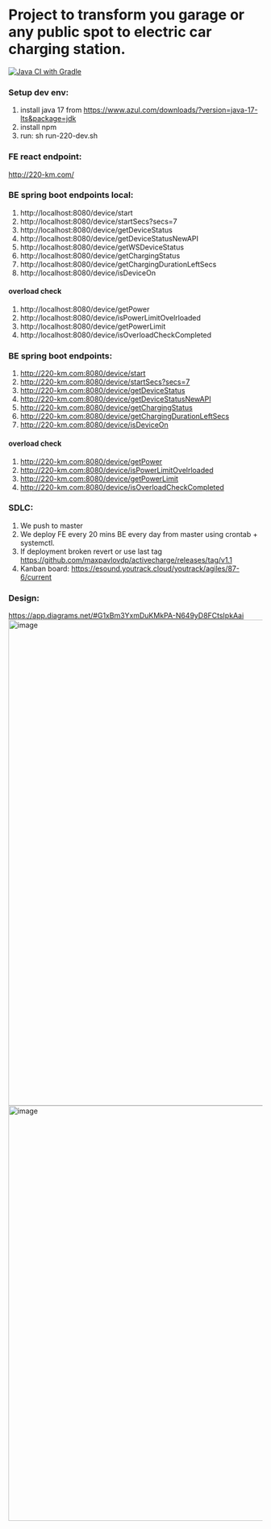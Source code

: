 # Project to transform you garage or any public spot to electric car charging station.
[![Java CI with Gradle](https://github.com/maxpavlovdp/activecharge/actions/workflows/gradle.yml/badge.svg)](https://github.com/maxpavlovdp/activecharge/actions/workflows/gradle.yml)

### Setup dev env:

1. install java 17 from https://www.azul.com/downloads/?version=java-17-lts&package=jdk
2. install npm
3. run: sh run-220-dev.sh

### FE react endpoint:

http://220-km.com/

### BE spring boot endpoints local:

1. http://localhost:8080/device/start
2. http://localhost:8080/device/startSecs?secs=7
3. http://localhost:8080/device/getDeviceStatus
4. http://localhost:8080/device/getDeviceStatusNewAPI
5. http://localhost:8080/device/getWSDeviceStatus
6. http://localhost:8080/device/getChargingStatus
7. http://localhost:8080/device/getChargingDurationLeftSecs
8. http://localhost:8080/device/isDeviceOn

#### overload check

1. http://localhost:8080/device/getPower
2. http://localhost:8080/device/isPowerLimitOvelrloaded
3. http://localhost:8080/device/getPowerLimit
4. http://localhost:8080/device/isOverloadCheckCompleted

### BE spring boot endpoints:

1. http://220-km.com:8080/device/start
2. http://220-km.com:8080/device/startSecs?secs=7
3. http://220-km.com:8080/device/getDeviceStatus
4. http://220-km.com:8080/device/getDeviceStatusNewAPI
5. http://220-km.com:8080/device/getChargingStatus
6. http://220-km.com:8080/device/getChargingDurationLeftSecs
7. http://220-km.com:8080/device/isDeviceOn

#### overload check

1. http://220-km.com:8080/device/getPower
2. http://220-km.com:8080/device/isPowerLimitOvelrloaded
3. http://220-km.com:8080/device/getPowerLimit
4. http://220-km.com:8080/device/isOverloadCheckCompleted

### SDLC:

1. We push to master
2. We deploy FE every 20 mins BE every day from master using crontab + systemctl.
3. If deployment broken revert or use last
   tag https://github.com/maxpavlovdp/activecharge/releases/tag/v1.1
4. Kanban board: https://esound.youtrack.cloud/youtrack/agiles/87-6/current

### Design:

https://app.diagrams.net/#G1xBm3YxmDuKMkPA-N649yD8FCtsIpkAai
<img width="963" alt="image" src="https://user-images.githubusercontent.com/5563023/171100461-22780c99-c5f7-4d60-9adb-db8363a91b57.png">
<img width="823" alt="image" src="https://user-images.githubusercontent.com/5563023/171879571-2491e33c-9e92-4ac8-93cc-ebbf428136e7.png">
